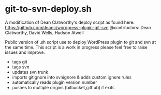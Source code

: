 # git-to-svn-deploy.sh
A modification of Dean Clatworthy's deploy script as found here: https://github.com/deanc/wordpress-plugin-git-svn
@contributors: Dean Clatworthy, David Wells, Hudson Atwell

Public version of .sh script use to deploy WordPress plugin to git and svn at the same time. This script is a work in progress please feel free to raise issues and improve. 

* tags git 
* tags svn
* updates svn trunk
* imports gitignore into svnignore & adds custom ignore rules
* automatically reads plugin version number
* pushes to multiple origins (bitbucket,github) if exits
